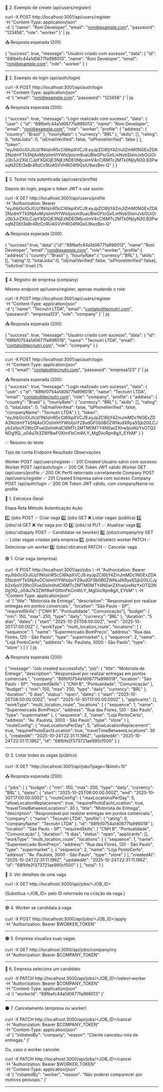 🧩 2. Exemplo de create (api/users/register)

curl -X POST http://localhost:3001/api/users/register \
 -H "Content-Type: application/json" \
 -d '{
"name": "Roni Developer",
"email": "roni@example.com",
"password": "123456",
"role": "worker"
}' | jq

📤 Resposta esperada (201):

{
"success": true,
"message": "Usuário criado com sucesso",
"data": {
"id": "68fbefc44a1d0677fa996013",
"name": "Roni Developer",
"email": "roni@example.com",
"role": "worker"
}
}

---

🧩 2. Exemplo de login (api/auth/login)

curl -X POST http://localhost:3001/api/auth/login \
 -H "Content-Type: application/json" \
 -d '{
"email": "roni@example.com",
"password": "123456"
}' | jq

📤 Resposta esperada (200):

{
"success": true,
"message": "Login realizado com sucesso",
"data": {
"user": {
"id": "68fbefc44a1d0677fa996013",
"name": "Roni Developer",
"email": "roni@example.com",
"role": "worker",
"profile": {
"address": {
"country": "Brasil"
},
"hourlyRate": {
"currency": "BRL"
},
"skills": [],
"rating": 0,
"totalJobs": 0,
"isEmailVerified": false,
"isPhoneVerified": false
}
},
"token": "eyJhbGciOiJIUzI1NiIsInR5cCI6IkpXVCJ9.eyJpZCI6IjY4ZmJlZmM0NGExZDA2NzdmYTk5NjAxMyIsImVtYWlsIjoicm9uaUBleGFtcGxlLmNvbSIsInJvbGUiOiJ3b3JrZXIiLCJpYXQiOjE3NjEzNDE0MjcsImV4cCI6MTc2MTk0NjIyN30.B3PwsqNZOEt3eBr4RzCcRU4GVVHRO4f9QsIU9wzBm-Q"
}
}

---

🧩 3. Testar rota autenticada (api/users/profile)

Depois do login, pegue o token JWT e use assim:

curl -X GET http://localhost:3001/api/users/profile \
 -H "Authorization: Bearer "eyJhbGciOiJIUzI1NiIsInR5cCI6IkpXVCJ9.eyJpZCI6IjY4ZmJlZmM0NGExZDA2NzdmYTk5NjAxMyIsImVtYWlsIjoicm9uaUBleGFtcGxlLmNvbSIsInJvbGUiOiJ3b3JrZXIiLCJpYXQiOjE3NjEzNDE0MjcsImV4cCI6MTc2MTk0NjIyN30.B3PwsqNZOEt3eBr4RzCcRU4GVVHRO4f9QsIU9wzBm-Q"

📤 Resposta esperada (200):

{
"success":true,
"data":{"id":"68fbefc44a1d0677fa996013",
"name":"Roni Developer",
"email":"roni@example.com",
"role":"worker",
"profile":{
"address":{
"country":"Brasil"
},
"hourlyRate":{
"currency":"BRL"
},
"skills":[],
"rating":0,
"totalJobs":0,
"isEmailVerified":false,
"isPhoneVerified":false},
"isActive":true}
}%

---

🧩 4. Registro de empresa (company)

Mesmo endpoint api/users/register, apenas mudando o role:

curl -X POST http://localhost:3001/api/users/register \
 -H "Content-Type: application/json" \
 -d '{
"name": "Tecnutri LTDA",
"email": "contato@tecnutri.com",
"password": "empresa123",
"role": "company"
}' | jq

📤 Resposta esperada (200):

{
"success": true,
"message": "Usuário criado com sucesso",
"data": {
"id": "68fbf0754a1d0677fa996018",
"name": "Tecnutri LTDA",
"email": "contato@tecnutri.com",
"role": "company"
}
}

---

curl -X POST http://localhost:3001/api/auth/login \
 -H "Content-Type: application/json" \
 -d '{
"email": "contato@tecnutri.com",
"password": "empresa123"
}' | jq

📤 Resposta esperada (200):  
{
"success": true,
"message": "Login realizado com sucesso",
"data": {
"user": {
"id": "68fbf0754a1d0677fa996018",
"name": "Tecnutri LTDA",
"email": "contato@tecnutri.com",
"role": "company",
"profile": {
"address": {
"country": "Brasil"
},
"hourlyRate": {
"currency": "BRL"
},
"skills": [],
"rating": 0,
"totalJobs": 0,
"isEmailVerified": false,
"isPhoneVerified": false,
"companyName": "Tecnutri LTDA"
}
},
"token": "eyJhbGciOiJIUzI1NiIsInR5cCI6IkpXVCJ9.eyJpZCI6IjY4ZmJmMDc1NGExZDA2NzdmYTk5NjAxOCIsImVtYWlsIjoiY29udGF0b0B0ZWNudXRyaS5jb20iLCJyb2xlIjoiY29tcGFueSIsImlhdCI6MTc2MTM0MTY4NSwiZXhwIjoxNzYxOTQ2NDg1fQ.\_o04u7k3ZWf8wF0XlmFbCmWLY_MgDiicRpn8gX_EYbM"
}
}

✅ Resumo do teste

Tipo de conta Endpoint Resultado Observações

Worker POST /api/users/register
✅ 201 Created Usuário salvo com sucesso
Worker POST /api/auth/login
✅ 200 OK Token JWT válido
Worker GET /api/users/profile
✅ 200 OK Perfil retornado corretamente
Company POST /api/users/register
✅ 201 Created Empresa salva com sucesso
Company POST /api/auth/login
✅ 200 OK Token JWT válido, com companyName no profile





🧠 1. Estrutura Geral

Etapa	Rota	Método	Autenticação	Ação

1️⃣	/jobs	POST	✅	Criar vaga
2️⃣	/jobs	GET	❌	Listar vagas (pública)
3️⃣	/jobs/:id	GET	❌	Ver vaga por ID
4️⃣	/jobs/:id	PUT	✅	Atualizar vaga
5️⃣	/jobs/:id/apply	POST	✅	Candidatar-se (worker)
6️⃣	/jobs/company/my	GET	✅	Listar vagas criadas pela empresa
7️⃣	/jobs/:id/select-worker	PATCH	✅	Selecionar um worker
8️⃣	/jobs/:id/cancel	PATCH	✅	Cancelar vaga

🟢 1. Criar vaga (empresa)

curl -X POST http://localhost:3001/api/jobs \ -H "Authorization: Bearer eyJhbGciOiJIUzI1NiIsInR5cCI6IkpXVCJ9.eyJpZCI6IjY4ZmJmMDc1NGExZDA2NzdmYTk5NjAxOCIsImVtYWlsIjoiY29udGF0b0B0ZWNudXRyaS5jb20iLCJyb2xlIjoiY29tcGFueSIsImlhdCI6MTc2MTM0MTY4NSwiZXhwIjoxNzYxOTQ2NDg1fQ.\_o04u7k3ZWf8wF0XlmFbCmWLY_MgDiicRpn8gX_EYbM" \ -H "Content-Type: application/json" \
 -d '{
"title": "Motorista de Entrega", 
"description": "Responsável por realizar entregas em pontos comerciais.", 
"location": "São Paulo - SP",
"requiredSkills": ["CNH B", "Pontualidade", "Comunicação"], 
"budget": { "min": 150, "max": 250, 
"type": "daily", "currency": "BRL" }, "duration": "5 dias",
"dates": {
"start": "2025-10-25T08:00:00Z",
"end": "2025-10-30T17:00:00Z"
},
"workType": "multi_location_route",
"locations": [
{
"sequence": 1,
"name": "Supermercado BomPreço",
"address": "Rua das Flores, 120 - São Paulo",
"type": "supermarket"
},
{
"sequence": 2,
"name": "Loja PontoCerto",
"address": "Av. Paulista, 3000 - São Paulo",
"type": "store"
}
]
}' | jq

📤 Resposta esperada (200): 

{
"message": "Job created successfully",
"job": {
"title": "Motorista de Entrega",
"description": "Responsável por realizar entregas em pontos comerciais.",
"company": "68fbf0754a1d0677fa996018",
"location": "São Paulo - SP",
"requiredSkills": [
"CNH B",
"Pontualidade",
"Comunicação"
],
"budget": {
"min": 150,
"max": 250,
"type": "daily",
"currency": "BRL"
},
"duration": "5 dias",
"status": "open",
"dates": {
"start": "2025-10-25T08:00:00.000Z",
"end": "2025-10-30T17:00:00.000Z"
},
"applicants": [],
"workType": "multi_location_route",
"locations": [
{
"sequence": 1,
"name": "Supermercado BomPreço",
"address": "Rua das Flores, 120 - São Paulo",
"type": "supermarket"
},
{
"sequence": 2,
"name": "Loja PontoCerto",
"address": "Av. Paulista, 3000 - São Paulo",
"type": "store"
}
],
"routeConfig": {
"maxLocationsPerDay": 5,
"allowLocationReplacement": true,
"requirePhotoEachLocation": true,
"travelTimeBetweenLocations": 30
},
"createdAt": "2025-10-24T22:31:11.196Z",
"updatedAt": "2025-10-24T22:31:11.196Z",
"id": "68fbfe2f373721ae990cf500"
}
}

-------------------

🟡 2. Listar todas as vagas (público)

curl -X GET "http://localhost:3001/api/jobs?page=1&limit=10"
 
📤 Resposta esperada (200): 
  
{
  "jobs": [
    {
      "budget": {
        "min": 150,
        "max": 250,
        "type": "daily",
        "currency": "BRL"
      },
      "dates": {
        "start": "2025-10-25T08:00:00.000Z",
        "end": "2025-10-30T17:00:00.000Z"
      },
      "routeConfig": {
        "maxLocationsPerDay": 5,
        "allowLocationReplacement": true,
        "requirePhotoEachLocation": true,
        "travelTimeBetweenLocations": 30
      },
      "title": "Motorista de Entrega",
      "description": "Responsável por realizar entregas em pontos comerciais.",
      "company": {
        "name": "Tecnutri LTDA",
        "profile": {
          "rating": 0,
          "companyName": "Tecnutri LTDA"
        },
        "id": "68fbf0754a1d0677fa996018"
      },
      "location": "São Paulo - SP",
      "requiredSkills": [
        "CNH B",
        "Pontualidade",
        "Comunicação"
      ],
      "duration": "5 dias",
      "status": "open",
      "applicants": [],
      "workType": "multi_location_route",
      "locations": [
        {
          "sequence": 1,
          "name": "Supermercado BomPreço",
          "address": "Rua das Flores, 120 - São Paulo",
          "type": "supermarket"
        },
        {
          "sequence": 2,
          "name": "Loja PontoCerto",
          "address": "Av. Paulista, 3000 - São Paulo",
          "type": "store"
        }
      ],
      "createdAt": "2025-10-24T22:31:11.196Z",
      "updatedAt": "2025-10-24T22:31:11.196Z",
      "id": "68fbfe2f373721ae990cf500"
    }
  ],
  "total": 1
}

🔵 3. Ver detalhes de uma vaga

curl -X GET http://localhost:3000/api/jobs/<JOB_ID>

(Substitua <JOB_ID> pelo ID retornado na criação da vaga.)

---

🟣 4. Worker se candidata à vaga

curl -X POST http://localhost:3000/api/jobs/<JOB_ID>/apply \
  -H "Authorization: Bearer $WORKER_TOKEN"


---

🟠 5. Empresa visualiza suas vagas

curl -X GET http://localhost:3000/api/jobs/company/my \
  -H "Authorization: Bearer $COMPANY_TOKEN"

---

🔴 6. Empresa seleciona um candidato

curl -X PATCH http://localhost:3000/api/jobs/<JOB_ID>/select-worker \
  -H "Authorization: Bearer $COMPANY_TOKEN" \
  -H "Content-Type: application/json" \
  -d '{
    "workerId": "68fbefc44a1d0677fa996013"
  }'


---

⚫ 7. Cancelamento (empresa ou worker)

curl -X PATCH http://localhost:3000/api/jobs/<JOB_ID>/cancel \
  -H "Authorization: Bearer $COMPANY_TOKEN" \
  -H "Content-Type: application/json" \
  -d '{
    "initiatedBy": "company",
    "reason": "Cliente cancelou rota de entregas."
  }'

Ou, caso o worker cancele:

curl -X PATCH http://localhost:3000/api/jobs/<JOB_ID>/cancel \
  -H "Authorization: Bearer $WORKER_TOKEN" \
  -H "Content-Type: application/json" \
  -d '{
    "initiatedBy": "worker",
    "reason": "Não poderei comparecer por motivos pessoais."
  }'


---
